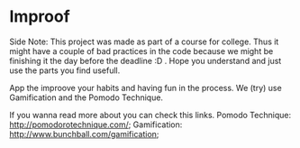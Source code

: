 # Improof

Side Note: This project was made as part of a course for college. Thus it might have a couple of bad practices in the code because we might be finishing it the day before the deadline :D . Hope you understand and just use the parts you find usefull.

App the improove your habits and having fun in the process. We (try) use Gamification and the Pomodo Technique.

If you wanna read more about you can check this links.
  Pomodo Technique: http://pomodorotechnique.com/;
  Gamification: http://www.bunchball.com/gamification;
